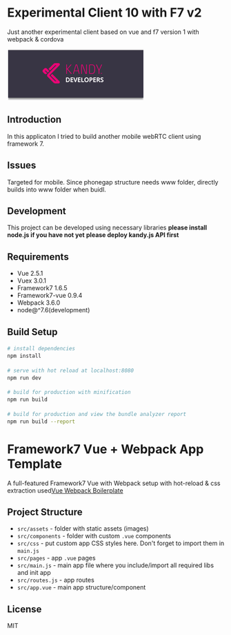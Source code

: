 # Experimental Client 10 with F7 v2
Just another experimental client based on vue and f7 version 1 with webpack & cordova

<p>
<img src="src/assets/kandylogo.png"/>
</p>

## Introduction
In this applicaton I tried to build another mobile webRTC client using framework 7.


## Issues
Targeted for mobile. Since phonegap structure needs www folder, directly builds into www folder when buidl.

## Development
This project can be developed using necessary libraries
**please install node.js if you have not yet**
**please deploy kandy.js API first**

## Requirements

+ Vue 2.5.1
+ Vuex 3.0.1
+ Framework7 1.6.5
+ Framework7-vue 0.9.4
+ Webpack 3.6.0
+ node@^7.6(development)


## Build Setup

``` bash
# install dependencies
npm install

# serve with hot reload at localhost:8080
npm run dev

# build for production with minification
npm run build

# build for production and view the bundle analyzer report
npm run build --report
```

# Framework7 Vue + Webpack App Template

A full-featured Framework7 Vue with Webpack setup with hot-reload & css extraction used[Vue Webpack Boilerplate](https://github.com/pvtallulah/base-vue-f7v2-template)


## Project Structure

* `src/assets` - folder with static assets (images)
* `src/components` - folder with custom `.vue` components
* `src/css` - put custom app CSS styles here. Don't forget to import them in `main.js`
* `src/pages` - app `.vue` pages
* `src/main.js` - main app file where you include/import all required libs and init app
* `src/routes.js` - app routes
* `src/app.vue` - main app structure/component

## License
MIT